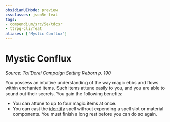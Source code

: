 ```yaml
---
obsidianUIMode: preview
cssclasses: json5e-feat
tags:
- compendium/src/5e/tdcsr
- ttrpg-cli/feat
aliases: ["Mystic Conflux"]
---
```

# Mystic Conflux
*Source: Tal'Dorei Campaign Setting Reborn p. 190*  

You possess an intuitive understanding of the way magic ebbs and flows within enchanted items. Such items attune easily to you, and you are able to sound out their secrets. You gain the following benefits:

- You can attune to up to four magic items at once.  
- You can cast the [identify](/3-Mechanics/CLI/spells/identify.md) spell without expending a spell slot or material components. You must finish a long rest before you can do so again.